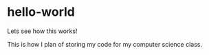 # hello-world

Lets see how this works!

This is how I plan of storing my code for my computer science class.
